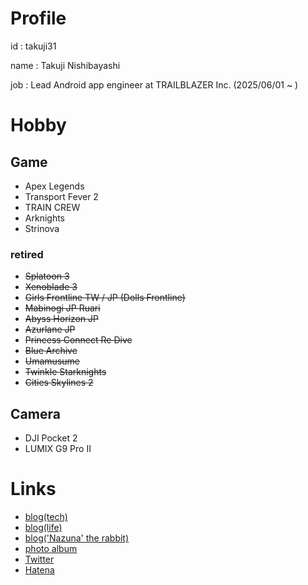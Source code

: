 # Profile

id : takuji31

name : Takuji Nishibayashi

job : Lead Android app engineer at TRAILBLAZER Inc. (2025/06/01 ~ )

# Hobby

## Game

- Apex Legends
- Transport Fever 2
- TRAIN CREW
- Arknights
- Strinova

### retired
- ~~Splatoon 3~~
- ~~Xenoblade 3~~
- ~~Girls Frontline TW / JP (Dolls Frontline)~~
- ~~Mabinogi JP Ruari~~
- ~~Abyss Horizon JP~~
- ~~Azurlane JP~~
- ~~Princess Connect Re Dive~~
- ~~Blue Archive~~
- ~~Umamusume~~
- ~~Twinkle Starknights~~
- ~~Cities Skylines 2~~


## Camera

- DJI Pocket 2
- LUMIX G9 Pro II

# Links

- [blog(tech)](https://blog.takuji31.jp/)
- [blog(life)](https://life.takuji31.jp/)
- [blog('Nazuna' the rabbit)](https://nazuna.takuji31.jp/) 
- [photo album](https://photo.takuji31.jp/)
- [Twitter](https://twitter.com/takuji31)
- [Hatena](http://profile.hatena.ne.jp/takuji31/)
